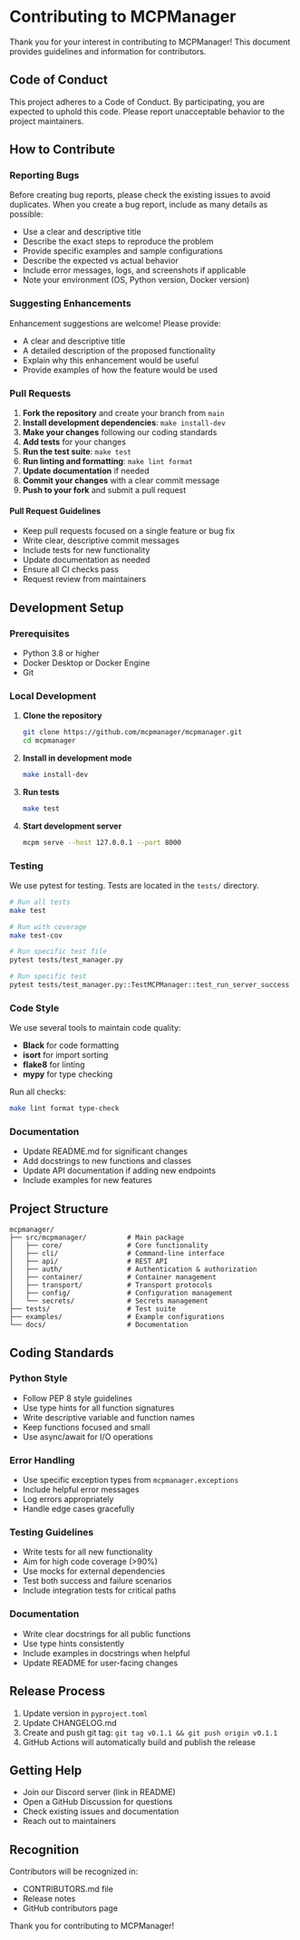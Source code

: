 # Contributing to MCPManager

Thank you for your interest in contributing to MCPManager! This document provides guidelines and information for contributors.

## Code of Conduct

This project adheres to a Code of Conduct. By participating, you are expected to uphold this code. Please report unacceptable behavior to the project maintainers.

## How to Contribute

### Reporting Bugs

Before creating bug reports, please check the existing issues to avoid duplicates. When you create a bug report, include as many details as possible:

- Use a clear and descriptive title
- Describe the exact steps to reproduce the problem
- Provide specific examples and sample configurations
- Describe the expected vs actual behavior
- Include error messages, logs, and screenshots if applicable
- Note your environment (OS, Python version, Docker version)

### Suggesting Enhancements

Enhancement suggestions are welcome! Please provide:

- A clear and descriptive title
- A detailed description of the proposed functionality
- Explain why this enhancement would be useful
- Provide examples of how the feature would be used

### Pull Requests

1. **Fork the repository** and create your branch from `main`
2. **Install development dependencies**: `make install-dev`
3. **Make your changes** following our coding standards
4. **Add tests** for your changes
5. **Run the test suite**: `make test`
6. **Run linting and formatting**: `make lint format`
7. **Update documentation** if needed
8. **Commit your changes** with a clear commit message
9. **Push to your fork** and submit a pull request

#### Pull Request Guidelines

- Keep pull requests focused on a single feature or bug fix
- Write clear, descriptive commit messages
- Include tests for new functionality
- Update documentation as needed
- Ensure all CI checks pass
- Request review from maintainers

## Development Setup

### Prerequisites

- Python 3.8 or higher
- Docker Desktop or Docker Engine
- Git

### Local Development

1. **Clone the repository**
   ```bash
   git clone https://github.com/mcpmanager/mcpmanager.git
   cd mcpmanager
   ```

2. **Install in development mode**
   ```bash
   make install-dev
   ```

3. **Run tests**
   ```bash
   make test
   ```

4. **Start development server**
   ```bash
   mcpm serve --host 127.0.0.1 --port 8000
   ```

### Testing

We use pytest for testing. Tests are located in the `tests/` directory.

```bash
# Run all tests
make test

# Run with coverage
make test-cov

# Run specific test file
pytest tests/test_manager.py

# Run specific test
pytest tests/test_manager.py::TestMCPManager::test_run_server_success
```

### Code Style

We use several tools to maintain code quality:

- **Black** for code formatting
- **isort** for import sorting
- **flake8** for linting
- **mypy** for type checking

Run all checks:
```bash
make lint format type-check
```

### Documentation

- Update README.md for significant changes
- Add docstrings to new functions and classes
- Update API documentation if adding new endpoints
- Include examples for new features

## Project Structure

```
mcpmanager/
├── src/mcpmanager/          # Main package
│   ├── core/                # Core functionality
│   ├── cli/                 # Command-line interface
│   ├── api/                 # REST API
│   ├── auth/                # Authentication & authorization
│   ├── container/           # Container management
│   ├── transport/           # Transport protocols
│   ├── config/              # Configuration management
│   └── secrets/             # Secrets management
├── tests/                   # Test suite
├── examples/                # Example configurations
└── docs/                    # Documentation
```

## Coding Standards

### Python Style

- Follow PEP 8 style guidelines
- Use type hints for all function signatures
- Write descriptive variable and function names
- Keep functions focused and small
- Use async/await for I/O operations

### Error Handling

- Use specific exception types from `mcpmanager.exceptions`
- Include helpful error messages
- Log errors appropriately
- Handle edge cases gracefully

### Testing Guidelines

- Write tests for all new functionality
- Aim for high code coverage (>90%)
- Use mocks for external dependencies
- Test both success and failure scenarios
- Include integration tests for critical paths

### Documentation

- Write clear docstrings for all public functions
- Use type hints consistently
- Include examples in docstrings when helpful
- Update README for user-facing changes

## Release Process

1. Update version in `pyproject.toml`
2. Update CHANGELOG.md
3. Create and push git tag: `git tag v0.1.1 && git push origin v0.1.1`
4. GitHub Actions will automatically build and publish the release

## Getting Help

- Join our Discord server (link in README)
- Open a GitHub Discussion for questions
- Check existing issues and documentation
- Reach out to maintainers

## Recognition

Contributors will be recognized in:
- CONTRIBUTORS.md file
- Release notes
- GitHub contributors page

Thank you for contributing to MCPManager!